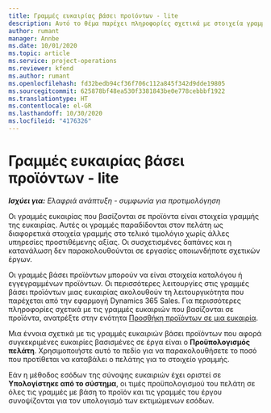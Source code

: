 ```yaml
---
title: Γραμμές ευκαιρίας βάσει προϊόντων - lite
description: Αυτό το θέμα παρέχει πληροφορίες σχετικά με στοιχεία γραμμών ευκαιρίας βάσει προϊόντων στο Project Operations.
author: rumant
manager: Annbe
ms.date: 10/01/2020
ms.topic: article
ms.service: project-operations
ms.reviewer: kfend
ms.author: rumant
ms.openlocfilehash: fd32bedb94cf36f706c112a845f342d9dde19805
ms.sourcegitcommit: 625878bf48ea530f3381843be0e778cebbbf1922
ms.translationtype: HT
ms.contentlocale: el-GR
ms.lasthandoff: 10/30/2020
ms.locfileid: "4176326"
---
```

# <a name="product-based-opportunity-lines---lite"></a>Γραμμές ευκαιρίας βάσει προϊόντων - lite

_**Ισχύει για:** Ελαφριά ανάπτυξη - συμφωνία για προτιμολόγηση_

Οι γραμμές ευκαιρίας που βασίζονται σε προϊόντα είναι στοιχεία γραμμής της ευκαιρίας. Αυτές οι γραμμές παραδίδονται στον πελάτη ως διαφορετικά στοιχεία γραμμής στο τελικό τιμολόγιο χωρίς άλλες υπηρεσίες προστιθέμενης αξίας. Οι συσχετισμένες δαπάνες και η κατανάλωση δεν παρακολουθούνται σε εργασίες οποιωνδήποτε σχετικών έργων.

Οι γραμμές βάσει προϊόντων μπορούν να είναι στοιχεία καταλόγου ή εγγεγραμμένων προϊόντων. Οι περισσότερες λειτουργίες στις γραμμές βάσει προϊόντων μιας ευκαιρίας ακολουθούν τη λειτουργικότητα που παρέχεται από την εφαρμογή Dynamics 365 Sales. Για περισσότερες πληροφορίες σχετικά με τις γραμμές ευκαιριών που βασίζονται σε προϊόντα, ανατρέξτε στην ενότητα [Προσθήκη προϊόντων σε μια ευκαιρία](https://docs.microsoft.com/dynamics365/sales-enterprise/add-products-opportunity).

Μια έννοια σχετικά με τις γραμμές ευκαιριών βάσει προϊόντων που αφορά συγκεκριμένες ευκαιρίες βασισμένες σε έργα είναι ο **Προϋπολογισμός πελάτη**. Χρησιμοποιήστε αυτό το πεδίο για να παρακολουθήσετε το ποσό που προτίθεται να καταβάλει ο πελάτης για το στοιχείο γραμμής.

Εάν η μέθοδος εσόδων της σύνοψης ευκαιριών έχει οριστεί σε **Υπολογίστηκε από το σύστημα**, οι τιμές προϋπολογισμού του πελάτη σε όλες τις γραμμές με βάση το προϊόν και τις γραμμές του έργου συνοψίζονται για τον υπολογισμό των εκτιμώμενων εσόδων.
